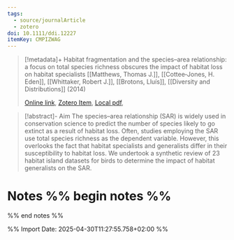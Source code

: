 ```yaml
---
tags:
  - source/journalArticle
  - zotero
doi: 10.1111/ddi.12227
itemKey: CMPIZWAG
---
```

>[!metadata]+
> Habitat fragmentation and the species–area relationship: a focus on total species richness obscures the impact of habitat loss on habitat specialists
> [[Matthews, Thomas J.]], [[Cottee‐Jones, H. Eden]], [[Whittaker, Robert J.]], [[Brotons, Lluís]], 
> [[Diversity and Distributions]] (2014)
> 
> [Online link](https://onlinelibrary.wiley.com/doi/10.1111/ddi.12227), [Zotero Item](zotero://select/library/items/CMPIZWAG), [Local pdf](file://C:/Users/aburg/Documents/references/zotero/storage/INEBBWH8/Matthews2014_Habitatfragmentation.pdf), 

>[!abstract]-
>Aim The species–area relationship (SAR) is widely used in conservation science to predict the number of species likely to go extinct as a result of habitat loss. Often, studies employing the SAR use total species richness as the dependent variable. However, this overlooks the fact that habitat specialists and generalists differ in their susceptibility to habitat loss. We undertook a synthetic review of 23 habitat island datasets for birds to determine the impact of habitat generalists on the SAR.

# Notes %% begin notes %%

%% end notes %%




%% Import Date: 2025-04-30T11:27:55.758+02:00 %%
